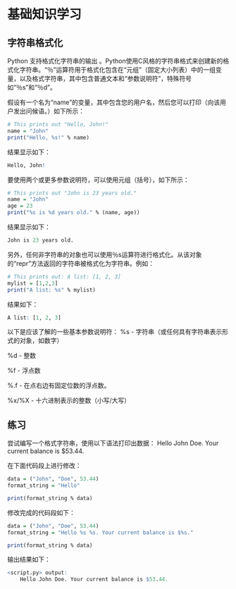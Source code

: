 # **基础知识学习**

## **字符串格式化**

Python 支持格式化字符串的输出 。Python使用C风格的字符串格式来创建新的格式化字符串。“％”运算符用于格式化包含在“元组”（固定大小列表）中的一组变量，以及格式字符串，其中包含普通文本和“参数说明符”，特殊符号如“％s”和“％d”。

假设有一个名为“name”的变量，其中包含您的用户名，然后您可以打印（向该用户发出问候语。）如下所示：

```r
# This prints out "Hello, John!"
name = "John"
print("Hello, %s!" % name)
```

结果显示如下：

```r
Hello, John!
```

要使用两个或更多参数说明符，可以使用元组（括号），如下所示：

```r
# This prints out "John is 23 years old."
name = "John"
age = 23
print("%s is %d years old." % (name, age))
```

结果显示如下：

```r
John is 23 years old.
```

另外，任何非字符串的对象也可以使用％s运算符进行格式化。从该对象的“repr”方法返回的字符串被格式化为字符串。例如：

```r
# This prints out: A list: [1, 2, 3]
mylist = [1,2,3]
print("A list: %s" % mylist)
```

结果如下：

```r
A list: [1, 2, 3]
```

以下是应该了解的一些基本参数说明符：
%s - 字符串（或任何具有字符串表示形式的对象，如数字）

%d - 整数

%f - 浮点数

%.<number of digits>f - 在点右边有固定位数的浮点数。

%x/%X - 十六进制表示的整数（小写/大写）


## **练习**

尝试编写一个格式字符串，使用以下语法打印出数据： Hello John Doe. Your current balance is $53.44.

在下面代码段上进行修改：

```r
data = ("John", "Doe", 53.44)
format_string = "Hello"

print(format_string % data)
```

修改完成的代码段如下：

```r
data = ("John", "Doe", 53.44)
format_string = "Hello %s %s. Your current balance is $%s."

print(format_string % data)
```

输出结果如下：

```r
<script.py> output:
    Hello John Doe. Your current balance is $53.44.
```
